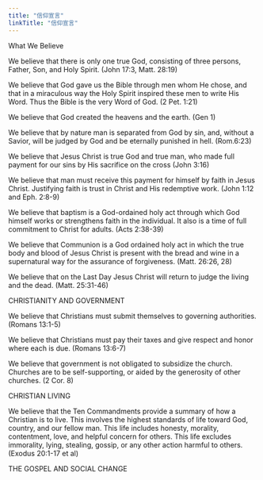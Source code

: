 ```yaml
---
title: "信仰宣言"
linkTitle: "信仰宣言"
---
```


What We Believe

We believe that there is only one true God, consisting of three persons, Father, Son, and Holy Spirit. (John 17:3, Matt. 28:19)

We believe that God gave us the Bible through men whom He chose, and that in a miraculous way the Holy Spirit inspired these men to write His Word. Thus the Bible is the very Word of God. (2 Pet. 1:21)

We believe that God created the heavens and the earth. (Gen 1)

We believe that by nature man is separated from God by sin, and, without a Savior, will be judged by God and be eternally punished in hell. (Rom.6:23)

We believe that Jesus Christ is true God and true man, who made full payment for our sins by His sacrifice on the cross (John 3:16)

We believe that man must receive this payment for himself by faith in Jesus Christ. Justifying faith is trust in Christ and His redemptive work. (John 1:12 and Eph. 2:8-9)

We believe that baptism is a God-ordained holy act through which God himself works or strengthens faith in the individual. It also is a time of full commitment to Christ for adults. (Acts 2:38-39)

We believe that Communion is a God ordained holy act in which the true body and blood of Jesus Christ is present with the bread and wine in a supernatural way for the assurance of forgiveness. (Matt. 26:26, 28)

We believe that on the Last Day Jesus Christ will return to judge the living and the dead. (Matt. 25:31-46)

CHRISTIANITY AND GOVERNMENT

We believe that Christians must submit themselves to governing authorities. (Romans 13:1-5)

We believe that Christians must pay their taxes and give respect and honor where each is due. (Romans 13:6-7)

We believe that government is not obligated to subsidize the church. Churches are to be self-supporting, or aided by the generosity of other churches. (2 Cor. 8)

CHRISTIAN LIVING

We believe that the Ten Commandments provide a summary of how a Christian is to live. This involves the highest standards of life toward God, country, and our fellow man. This life includes honesty, morality, contentment, love, and helpful concern for others. This life excludes immorality, lying, stealing, gossip, or any other action harmful to others. (Exodus 20:1-17 et al)

THE GOSPEL AND SOCIAL CHANGE